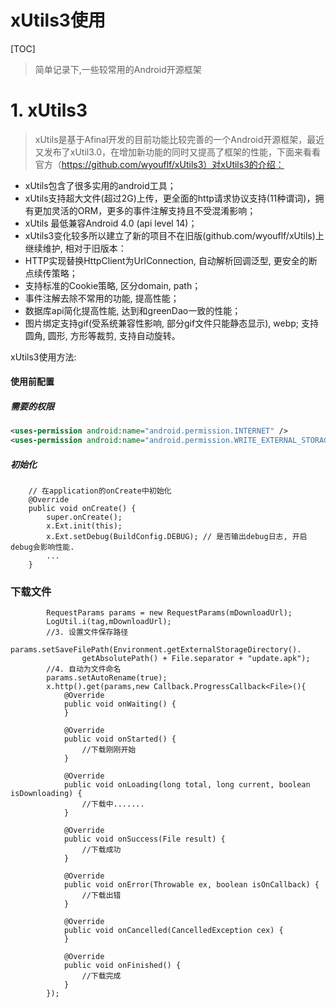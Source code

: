 # xUtils3使用

[TOC]

> 简单记录下,一些较常用的Android开源框架

# 1. xUtils3

 > xUtils是基于Afinal开发的目前功能比较完善的一个Android开源框架，最近又发布了xUtil3.0，在增加新功能的同时又提高了框架的性能，下面来看看官方（https://github.com/wyouflf/xUtils3）对xUtils3的介绍：

 - xUtils包含了很多实用的android工具； 
 - xUtils支持超大文件(超过2G)上传，更全面的http请求协议支持(11种谓词)，拥有更加灵活的ORM，更多的事件注解支持且不受混淆影响； 
 - xUtils 最低兼容Android 4.0 (api level 14)； 
 - xUtils3变化较多所以建立了新的项目不在旧版(github.com/wyouflf/xUtils)上继续维护, 相对于旧版本：
 - HTTP实现替换HttpClient为UrlConnection, 自动解析回调泛型, 更安全的断点续传策略； 
 - 支持标准的Cookie策略, 区分domain, path； 
 - 事件注解去除不常用的功能, 提高性能； 
 - 数据库api简化提高性能, 达到和greenDao一致的性能； 
 - 图片绑定支持gif(受系统兼容性影响, 部分gif文件只能静态显示), webp; 支持圆角, 圆形, 方形等裁剪, 支持自动旋转。

 xUtils3使用方法:
#### 使用前配置
##### 需要的权限
```xml
<uses-permission android:name="android.permission.INTERNET" />
<uses-permission android:name="android.permission.WRITE_EXTERNAL_STORAGE" />
```
##### 初始化
		// 在application的onCreate中初始化
		@Override
		public void onCreate() {
		    super.onCreate();
		    x.Ext.init(this);
		    x.Ext.setDebug(BuildConfig.DEBUG); // 是否输出debug日志, 开启debug会影响性能.
		    ...
		}

### 下载文件

			RequestParams params = new RequestParams(mDownloadUrl);
            LogUtil.i(tag,mDownloadUrl);
            //3. 设置文件保存路径
            params.setSaveFilePath(Environment.getExternalStorageDirectory().
                    getAbsolutePath() + File.separator + "update.apk");
            //4. 自动为文件命名
            params.setAutoRename(true);
            x.http().get(params,new Callback.ProgressCallback<File>(){
                @Override
                public void onWaiting() {
                }

                @Override
                public void onStarted() {
                    //下载刚刚开始
                }

                @Override
                public void onLoading(long total, long current, boolean isDownloading) {
                    //下载中.......
                }

                @Override
                public void onSuccess(File result) {
                    //下载成功
                }

                @Override
                public void onError(Throwable ex, boolean isOnCallback) {
                    //下载出错
                }

                @Override
                public void onCancelled(CancelledException cex) {
                }

                @Override
                public void onFinished() {
                    //下载完成
                }
            });